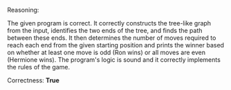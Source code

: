 Reasoning: 

The given program is correct. It correctly constructs the tree-like graph from the input, identifies the two ends of the tree, and finds the path between these ends. It then determines the number of moves required to reach each end from the given starting position and prints the winner based on whether at least one move is odd (Ron wins) or all moves are even (Hermione wins). The program's logic is sound and it correctly implements the rules of the game.

Correctness: **True**